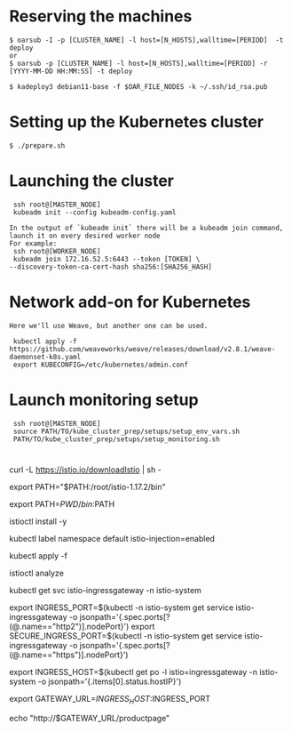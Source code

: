 # Reserving the machines
	$ oarsub -I -p [CLUSTER_NAME] -l host=[N_HOSTS],walltime=[PERIOD]  -t deploy
	or
	$ oarsub -p [CLUSTER_NAME] -l host=[N_HOSTS],walltime=[PERIOD] -r [YYYY-MM-DD HH:MM:SS] -t deploy

	$ kadeploy3 debian11-base -f $OAR_FILE_NODES -k ~/.ssh/id_rsa.pub

# Setting up the Kubernetes cluster
	
	$ ./prepare.sh

# Launching the cluster
	
	 ssh root@[MASTER_NODE]
	 kubeadm init --config kubeadm-config.yaml

	In the output of `kubeadm init` there will be a kubeadm join command, launch it on every desired worker node
	For example:
	 ssh root@[WORKER_NODE]
	 kubeadm join 172.16.52.5:6443 --token [TOKEN] \
	--discovery-token-ca-cert-hash sha256:[SHA256_HASH]

# Network add-on for Kubernetes
	Here we'll use Weave, but another one can be used.
	 
	 kubectl apply -f https://github.com/weaveworks/weave/releases/download/v2.8.1/weave-daemonset-k8s.yaml
	 export KUBECONFIG=/etc/kubernetes/admin.conf

# Launch monitoring setup
	
	 ssh root@[MASTER_NODE]
	 source PATH/TO/kube_cluster_prep/setups/setup_env_vars.sh
	 PATH/TO/kube_cluster_prep/setups/setup_monitoring.sh


#

curl -L https://istio.io/downloadIstio | sh -

export PATH="$PATH:/root/istio-1.17.2/bin"
		 
export PATH=$PWD/bin:$PATH

istioctl install -y

kubectl label namespace default istio-injection=enabled

kubectl apply -f

istioctl analyze

kubectl get svc istio-ingressgateway -n istio-system

export INGRESS_PORT=$(kubectl -n istio-system get service istio-ingressgateway -o jsonpath='{.spec.ports[?(@.name=="http2")].nodePort}')
export SECURE_INGRESS_PORT=$(kubectl -n istio-system get service istio-ingressgateway -o jsonpath='{.spec.ports[?(@.name=="https")].nodePort}')

export INGRESS_HOST=$(kubectl get po -l istio=ingressgateway -n istio-system -o jsonpath='{.items[0].status.hostIP}')

export GATEWAY_URL=$INGRESS_HOST:$INGRESS_PORT


echo "http://$GATEWAY_URL/productpage"

